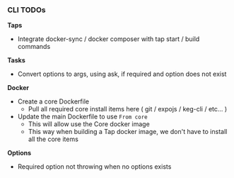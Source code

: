 ### CLI TODOs

**Taps**
  * Integrate docker-sync / docker composer with tap start / build commands

**Tasks**
  * Convert options to args, using ask, if required and option does not exist

**Docker**
  * Create a core Dockerfile
    * Pull all required core install items here ( git / expojs / keg-cli / etc... )
  * Update the main Dockerfile to use `From core`
    * This will allow use the Core docker image
    * This way when building a Tap docker image, we don't have to install all the core items


**Options**
  * Required option not throwing when no options exists